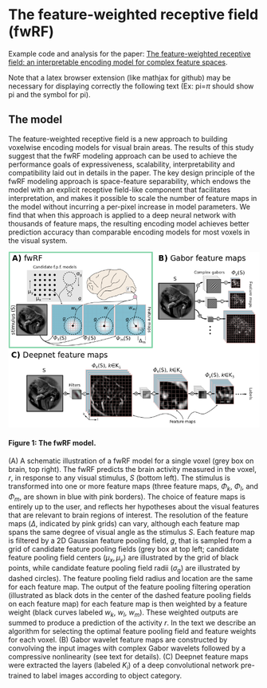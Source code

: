 # The feature-weighted receptive field (fwRF) 
Example code and analysis for the paper: [The feature-weighted receptive field: an interpretable encoding model for complex feature spaces](https://github.com/styvesg/fwrf).

Note that a latex browser extension (like mathjax for github) may be necessary for displaying correctly the following text (Ex: pi=$\pi$ should show pi and the symbol for pi).

## The model

The feature-weighted receptive field is a new approach to building voxelwise encoding models for visual brain areas. The results of this study suggest that the fwRF modeling approach can be used to achieve the performance goals of expressiveness, scalability, interpretability and compatibility laid out in details in the paper. The key design principle of the fwRF modeling approach is space-feature separability, which endows the model with an explicit receptive field-like component that facilitates interpretation, and makes it possible to scale the number of feature maps in the model without incurring a per-pixel increase in model parameters. We find that when this approach is applied to a deep neural network with thousands of feature maps, the resulting encoding model achieves better prediction accuracy than comparable encoding models for most voxels in the visual system.

![diagram](/img/gabor_vs_refnet_fwrf_method.png)

#### Figure 1: The fwRF model. 
(A) A schematic illustration of a fwRF model for a single voxel (grey box on brain, top right). The fwRF predicts the brain activity measured in the voxel, $r$, in response to any visual stimulus, $S$ (bottom left). The stimulus is transformed into one or more feature maps (three feature maps, $\Phi_k$, $\Phi_l$, and $\Phi_m$, are shown in blue with pink borders). The choice of feature maps is entirely up to the user, and reflects her hypotheses about the visual features that are relevant to brain regions of interest. The resolution of the feature maps ($\Delta$, indicated by pink grids) can vary, although each feature map spans the same degree of visual angle as the stimulus $S$. Each feature map is filtered by a 2D Gaussian feature pooling field, $g$, that is sampled from a grid of candidate feature pooling fields (grey box at top left; candidate feature pooling field centers ($\mu_x,\mu_y$) are illustrated by the grid of black points, while candidate feature pooling field radii ($\sigma_\text{g}$) are illustrated by dashed circles). The feature pooling field radius and location are the same for each feature map. The output of the feature pooling filtering operation (illustrated as black dots in the center of the dashed feature pooling fields on each feature map) for each feature map is then weighted by a feature weight (black curves labeled $w_k$, $w_l$, $w_m$). These weighted outputs are summed to produce a prediction of the activity $r$. In the text we describe an algorithm for selecting the optimal feature pooling field and feature weights for each voxel. (B) Gabor wavelet feature maps are constructed by convolving the input images with complex Gabor wavelets followed by a compressive nonlinearity (see text for details). (C) Deepnet feature maps were extracted the layers (labeled $K_i$) of a deep convolutional network pre-trained to label images according to object category.
